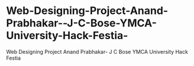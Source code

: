# Web-Designing-Project-Anand-Prabhakar--J-C-Bose-YMCA-University-Hack-Festia-
Web Designing Project Anand Prabhakar- J C Bose YMCA University Hack Festia 
